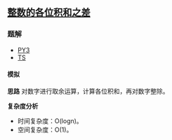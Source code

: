 ## [整数的各位积和之差](https://leetcode.cn/problems/subtract-the-product-and-sum-of-digits-of-an-integer/)

### 题解
+ [PY3](../../py3/1408/1281.py)
+ [TS](../../ts/1408/1281.ts)

#### 模拟
**思路**
对数字进行取余运算，计算各位积和，再对数字整除。

**复杂度分析**
+ 时间复杂度：O(logn)。
+ 空间复杂度：O(1)。